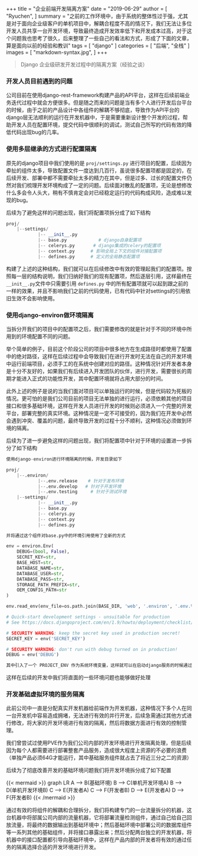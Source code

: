 +++
title = "企业前端开发隔离方案"
date = "2019-06-29"
author = [
    "Ryuchen",
]
summary = "之前的工作环境中，由于系统的整体性过于强，尤其是对于面向企业级客户的单机项目中，解耦合程度不高的情况下，我们无法让多位开发人员共享一台开发环境，导致最终造成开发效率低下和开发成本过高，对于这个问题我也思考了很久，后来整理了一些自己的看法和方式，形成了下面的文章，算是面向以前的经验和教训"
tags = [
    "django"
]
categories = [
    "后端",
    "全栈"
]
images = [
    "markdown-syntax.jpg",
]
+++

> Django 企业级研发开发过程中的隔离方案（经验之谈）

### 开发人员目前遇到的问题

公司目前在使用django-rest-framework构建产品的API平台，这样在后续前端业务迭代过程中就会方便很多。但是随之而来的问题是当有多个人进行开发后台平台的时候，由于之前的产品设计中各组件的解耦不够彻底，导致作为API平台的django层无法顺利的运行在开发机器中，于是需要重新设计整个开发的过程，帮助开发人员在配置环境，提交代码中很顺利的调试，测试自己所写的代码有效的降低代码出现bug的几率。

### 使用多层继承的方式进行配置隔离

原先的django项目中我们使用的是 `proj/settings.py` 进行项目的配置，后续因为牵扯的组件太多，导致配置文件一度达到几百行，虽说很多配置项都是固定的，在后续开发、部署中都不需要牵扯太多的精力在其中，但是过多、过长的配置文件仍然对我们梳理开发环境构成了一定的问题。后续面对散乱的配置项，无论是想修改什么多会令人头大，稍有不慎肯定会对已经稳定运行的代码构成风险，造成难以发现的bug。

后续为了避免这样的问题出现，我们将配置项拆分成了如下结构

```python
proj/
    |--settings/
            |-- __init__.py 
            |-- base.py            # django自身配置项
            |-- celerys.py       # django集成的celery的配置项 
            |-- context.py      # 影响全局上下文的组件对接配置项
            |-- defines.py      # 定义的全局静态配置项
```

构建了上述的这种结构，我们就可以在后续修改中有效的管理起我们的配置项。按照每一层的结构说明，我们归纳好我们的现有配置项，然后逐层引用，这样最终在`__init__.py`文件中只需要引用 `defines.py` 中的所有配置项就可以起到跟之前的一样的效果，并且不影响我们之前的代码使用，已有代码中针对settings的引用依旧生效不会影响使用。

### 使用django-environ做环境隔离

当拆分开我们的项目中的配置项之后，我们需要修改的就是针对于不同的环境中所用到的环境配置不同的问题。

举个简单的例子，目前这个阶段公司的项目中很多地方在生成路径时都使用了配置中的绝对路径，这样在后续过程中会导致我们在进行开发时无法在自己的开发环境中运行前端项目，必须手工的在系统中创建对应的路径。这种情况针对开发者本身是十分不友好的，如果我们有后续进入开发团队的伙伴，进行开发，需要很长的周期才能进入正式的功能性开发，其中配置环境就将占用大部分的时间。

此外上述的例子是说的当我们面对项目可以单独运行的时候，但是代码较为死板的情况。更可怕的是我们公司目前的项目无法单独的进行运行，必须依赖其他的项目接口和很多基础环境，这样在开发人员进行开发的时候则必须进入一个完整的开发平台，部署完整的真实环境。这种情况是一定不可接受的，因为我们在开发中必然会遇到冲突、覆盖的问题，最终导致开发的过程十分不顺利，这种情况必须做到环境的隔离。

后续为了进一步避免这样的问题出现，我们将配置项中针对于环境的设置进一步拆分了如下结构

```python
使用django-environ进行环境隔离的时候，开发目录如下

proj/
    |--.environ/
            |--.env.release    # 针对于发布环境
            |--.env.develop   # 针对于开发环境
            |--.env.testing     # 针对于测试环境
    |--settings/
            |-- __init__.py
            |-- base.py
            |-- celerys.py
            |-- context.py
            |-- defines.py

并将通过这个组件对base.py中的环境引用使用了全新的方式

env = environ.Env(
    DEBUG=(bool, False),
    SECRET_KEY=str,
    BASE_HOST=str,
    DATABASE_NAME=str,
    DATABASE_USER=str,
    DATABASE_PASS=str,
    STORAGE_PATH_PREFIX=str,
    OEM_CONFIG_PATH=str
)

env.read_env(env_file=os.path.join(BASE_DIR, 'web', '.environ', '.env.%s' % env.str('PROJECT_ENV', 'release')))

# Quick-start development settings - unsuitable for production
# See https://docs.djangoproject.com/en/1.9/howto/deployment/checklist/

# SECURITY WARNING: keep the secret key used in production secret!
SECRET_KEY = env('SECRET_KEY')

# SECURITY WARNING: don't run with debug turned on in production!
DEBUG = env('DEBUG')

其中引入了一个 PROJECT_ENV 作为系统环境变量，这样就可以在启动django服务的时候通过修改全局的变量环境构成 针对不同的环境所打造代码运行环境
```

这样在后续的开发中我们将直面的一些环境问题也能够做好处理

### 开发基础虚拟环境的服务隔离

此前公司中一直是分配真实开发机器给前端作为开发机器，这种情况下多个人在同一台开发机中容易造成拥堵，无法进行有效的并行开发，后续急需通过其他方式进行修改，将大家的开发环境进行有效的隔离，然后将数据方面进行有效的控制管理。

我们曾尝试过使用PVE作为我们公司内部的开发环境进行开发隔离处理，但是后续因为每个人都需要进行部署整套产品服务，造成很大程度上资源的不必要的浪费（单独产品必须64G才能运行，其中基础服务组件就占去了将近三分之二的资源）

后续为了彻底改善开发的基础环境问题我们将开发环境拆分成了如下配置

{{< mermaid >}}
graph LR
    A --> B(基础环境)
    B --> C(单机开发环境A)
    B --> D(单机开发环境B)
    C --> E(开发者A)
    C --> F(开发者B)
    D --> E(开发者A)
    D --> F(开发者B)
{{< /mermaid >}}

通过有效的将组件的解耦和合理拆分，我们将构建专门的一台流量拆分的机器，这台机器中将部属公司内部的流量机器，它将部署流量检测组件，通过自己给自己回放流量，将最终的数据输出到基础环境中；然后基础环境中部署公司的数据库组件等一系列其他的基础组件，并将接口暴露出来；然后分配两台独立的开发机器，将机器中的接口配置都引导向基础环境中，这样在产品内部的开发者将有效的通过任务的隔离选择合适的开发环境进行开发。
